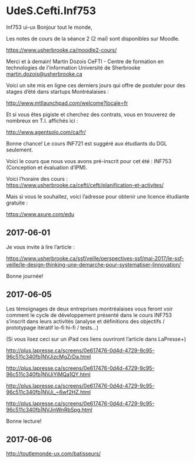 # UdeS.Cefti.Inf753
Inf753 ui-ux
Bonjour tout le monde,

Les notes de cours de la séance 2 (2 mai) sont disponibles sur Moodle.

https://www.usherbrooke.ca/moodle2-cours/

Merci et à demain!
Martin Dozois
CeFTI - Centre de formation en technologies de l'information
Université de Sherbrooke
martin.dozois@usherbrooke.ca

Voici un site mis en ligne ces derniers jours qui offre de postuler pour des stages d’été dans startups Montréalaises : 

http://www.mtllaunchpad.com/welcome?locale=fr

Et si vous êtes pigiste et cherchez des contrats, vous en trouverez de nombreux en T.I. affichés ici :

http://www.agentsolo.com/ca/fr/

Bonne chance!
Le cours INF721 est suggéré aux étudiants du DGL seulement.
 
Voici le cours que nous vous avons pré-inscrit pour cet été : INF753 (Conception et évaluation d’IPM).
 
Voici l’horaire des cours : https://www.usherbrooke.ca/cefti/cefti/planification-et-activites/

Mais si vous le souhaitez, voici l’adresse pour obtenir une licence étudiante gratuite :

https://www.axure.com/edu

## 2017-06-01

Je vous invite à lire l’article :

https://www.usherbrooke.ca/ssf/veille/perspectives-ssf/mai-2017/le-ssf-veille/le-design-thinking-une-demarche-pour-systematiser-linnovation/

Bonne journée!

## 2017-06-05

Les témoignages de deux entreprises montréalaises vous feront voir comment le cycle de développement présenté dans le cours INF753 s’inscrit dans leurs activités (analyse et définitions des objectifs / prototypage itératif lo-fi hi-fi / tests…)

(Si vous lisez ceci sur un iPad ces liens ouvriront l’article dans LaPresse+)

http://plus.lapresse.ca/screens/0e617476-0d4d-4729-9c95-96c511c340fb|NVJizcMgZrDa.html

http://plus.lapresse.ca/screens/0e617476-0d4d-4729-9c95-96c511c340fb|NVJiYiMQa1QY.html

http://plus.lapresse.ca/screens/0e617476-0d4d-4729-9c95-96c511c340fb|NVJi_~6wf2HZ.html

http://plus.lapresse.ca/screens/0e617476-0d4d-4729-9c95-96c511c340fb|NVJinWnRbSpg.html

Bonne lecture!

## 2017-06-06

http://toutlemonde-ux.com/batisseurs/
